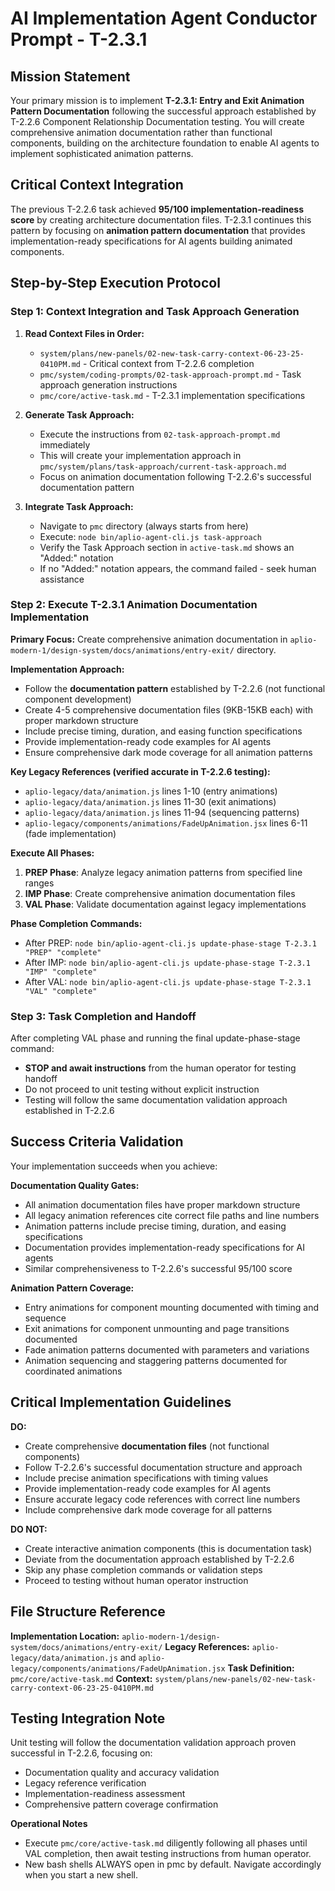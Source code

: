 # AI Implementation Agent Conductor Prompt - T-2.3.1

## Mission Statement
Your primary mission is to implement **T-2.3.1: Entry and Exit Animation Pattern Documentation** following the successful approach established by T-2.2.6 Component Relationship Documentation testing. You will create comprehensive animation documentation rather than functional components, building on the architecture foundation to enable AI agents to implement sophisticated animation patterns.

## Critical Context Integration
The previous T-2.2.6 task achieved **95/100 implementation-readiness score** by creating architecture documentation files. T-2.3.1 continues this pattern by focusing on **animation pattern documentation** that provides implementation-ready specifications for AI agents building animated components.

## Step-by-Step Execution Protocol

### Step 1: Context Integration and Task Approach Generation
1. **Read Context Files in Order:**
   - `system/plans/new-panels/02-new-task-carry-context-06-23-25-0410PM.md` - Critical context from T-2.2.6 completion
   - `pmc/system/coding-prompts/02-task-approach-prompt.md` - Task approach generation instructions
   - `pmc/core/active-task.md` - T-2.3.1 implementation specifications

2. **Generate Task Approach:**
   - Execute the instructions from `02-task-approach-prompt.md` immediately
   - This will create your implementation approach in `pmc/system/plans/task-approach/current-task-approach.md`
   - Focus on animation documentation following T-2.2.6's successful documentation pattern

3. **Integrate Task Approach:**
   - Navigate to `pmc` directory (always starts from here)
   - Execute: `node bin/aplio-agent-cli.js task-approach`
   - Verify the Task Approach section in `active-task.md` shows an "Added:" notation
   - If no "Added:" notation appears, the command failed - seek human assistance

### Step 2: Execute T-2.3.1 Animation Documentation Implementation
**Primary Focus:** Create comprehensive animation documentation in `aplio-modern-1/design-system/docs/animations/entry-exit/` directory.

**Implementation Approach:**
- Follow the **documentation pattern** established by T-2.2.6 (not functional component development)
- Create 4-5 comprehensive documentation files (9KB-15KB each) with proper markdown structure
- Include precise timing, duration, and easing function specifications
- Provide implementation-ready code examples for AI agents
- Ensure comprehensive dark mode coverage for all animation patterns

**Key Legacy References (verified accurate in T-2.2.6 testing):**
- `aplio-legacy/data/animation.js` lines 1-10 (entry animations)
- `aplio-legacy/data/animation.js` lines 11-30 (exit animations)  
- `aplio-legacy/data/animation.js` lines 11-94 (sequencing patterns)
- `aplio-legacy/components/animations/FadeUpAnimation.jsx` lines 6-11 (fade implementation)

**Execute All Phases:**
1. **PREP Phase**: Analyze legacy animation patterns from specified line ranges
2. **IMP Phase**: Create comprehensive animation documentation files
3. **VAL Phase**: Validate documentation against legacy implementations

**Phase Completion Commands:**
- After PREP: `node bin/aplio-agent-cli.js update-phase-stage T-2.3.1 "PREP" "complete"`
- After IMP: `node bin/aplio-agent-cli.js update-phase-stage T-2.3.1 "IMP" "complete"`  
- After VAL: `node bin/aplio-agent-cli.js update-phase-stage T-2.3.1 "VAL" "complete"`

### Step 3: Task Completion and Handoff
After completing VAL phase and running the final update-phase-stage command:
- **STOP and await instructions** from the human operator for testing handoff
- Do not proceed to unit testing without explicit instruction
- Testing will follow the same documentation validation approach established in T-2.2.6

## Success Criteria Validation
Your implementation succeeds when you achieve:

**Documentation Quality Gates:**
- All animation documentation files have proper markdown structure
- All legacy animation references cite correct file paths and line numbers
- Animation patterns include precise timing, duration, and easing specifications
- Documentation provides implementation-ready specifications for AI agents
- Similar comprehensiveness to T-2.2.6's successful 95/100 score

**Animation Pattern Coverage:**
- Entry animations for component mounting documented with timing and sequence
- Exit animations for component unmounting and page transitions documented
- Fade animation patterns documented with parameters and variations  
- Animation sequencing and staggering patterns documented for coordinated animations

## Critical Implementation Guidelines

**DO:**
- Create comprehensive **documentation files** (not functional components)
- Follow T-2.2.6's successful documentation structure and approach
- Include precise animation specifications with timing values
- Provide implementation-ready code examples for AI agents
- Ensure accurate legacy code references with correct line numbers
- Include comprehensive dark mode coverage for all patterns

**DO NOT:**
- Create interactive animation components (this is documentation task)
- Deviate from the documentation approach established by T-2.2.6
- Skip any phase completion commands or validation steps
- Proceed to testing without human operator instruction

## File Structure Reference
**Implementation Location:** `aplio-modern-1/design-system/docs/animations/entry-exit/`
**Legacy References:** `aplio-legacy/data/animation.js` and `aplio-legacy/components/animations/FadeUpAnimation.jsx`
**Task Definition:** `pmc/core/active-task.md`
**Context:** `system/plans/new-panels/02-new-task-carry-context-06-23-25-0410PM.md`

## Testing Integration Note
Unit testing will follow the documentation validation approach proven successful in T-2.2.6, focusing on:
- Documentation quality and accuracy validation
- Legacy reference verification  
- Implementation-readiness assessment
- Comprehensive pattern coverage confirmation

**Operational Notes** 
- Execute `pmc/core/active-task.md` diligently following all phases until VAL completion, then await testing instructions from human operator.
- New bash shells ALWAYS open in pmc by default. Navigate accordingly when you start a new shell.